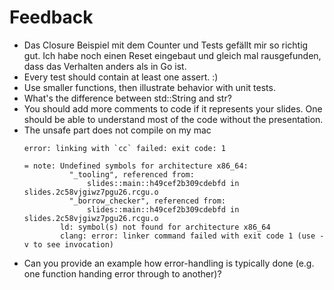 # Feedback

- Das Closure Beispiel mit dem Counter und Tests gefällt mir so richtig gut.
  Ich habe noch einen Reset eingebaut und gleich mal rausgefunden, dass das Verhalten anders als in Go ist.
- Every test should contain at least one assert. :)
- Use smaller functions, then illustrate behavior with unit tests.
- What's the difference between std::String and str?
- You should add more comments to code if it represents your slides.
  One should be able to understand most of the code without the presentation.
- The unsafe part does not compile on my mac
    ```
    error: linking with `cc` failed: exit code: 1
    
    = note: Undefined symbols for architecture x86_64:
              "_tooling", referenced from:
                  slides::main::h49cef2b309cdebfd in slides.2c58vjgiwz7pgu26.rcgu.o
              "_borrow_checker", referenced from:
                  slides::main::h49cef2b309cdebfd in slides.2c58vjgiwz7pgu26.rcgu.o
            ld: symbol(s) not found for architecture x86_64
            clang: error: linker command failed with exit code 1 (use -v to see invocation)
    ```
- Can you provide an example how error-handling is typically done
  (e.g. one function handing error through to another)?

  